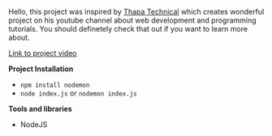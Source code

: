 Hello, this project was inspired by [Thapa Technical](https://www.youtube.com/channel/UCwfaAHy4zQUb2APNOGXUCCA) which creates wonderful project on his youtube channel about web development and programming tutorials. You should definetely check that out if you want to learn more about.

[Link to project video](https://www.youtube.com/watch?v=Fx9ciSsjDsc&list=PLwGdqUZWnOp00IbeN0OtL9dmnasipZ9x8&index=23)

**Project Installation**

- `npm install nodemon`
- `node index.js` or `nodemon index.js`

**Tools and libraries**

- NodeJS
